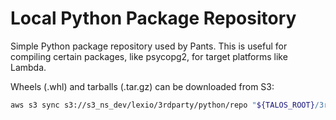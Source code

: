 # Local Python Package Repository

Simple Python package repository used by Pants. This is useful for compiling certain packages, like psycopg2, for target platforms like Lambda.

Wheels (.whl) and tarballs (.tar.gz) can be downloaded from S3:
```bash
aws s3 sync s3://s3_ns_dev/lexio/3rdparty/python/repo "${TALOS_ROOT}/3rdparty/python/repo"
```
